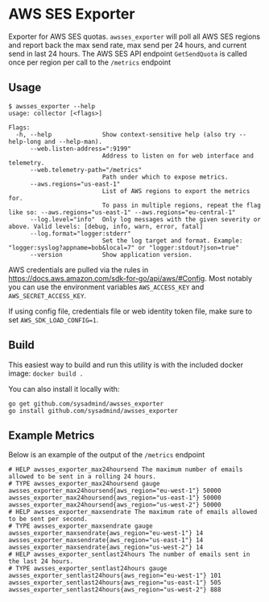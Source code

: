 # AWS SES Exporter

Exporter for AWS SES quotas. `awsses_exporter` will poll all AWS SES regions and report back the max send rate, max send per 24 hours, and current send in last 24 hours. The AWS SES API endpoint `GetSendQuota` is called once per region per call to the `/metrics` endpoint

## Usage
```
$ awsses_exporter --help
usage: collector [<flags>]

Flags:
  -h, --help              Show context-sensitive help (also try --help-long and --help-man).
      --web.listen-address=":9199"
                          Address to listen on for web interface and telemetry.
      --web.telemetry-path="/metrics"
                          Path under which to expose metrics.
      --aws.regions="us-east-1"
                          List of AWS regions to export the metrics for.
                          To pass in multiple regions, repeat the flag like so: --aws.regions="us-east-1" --aws.regions="eu-central-1"
      --log.level="info"  Only log messages with the given severity or above. Valid levels: [debug, info, warn, error, fatal]
      --log.format="logger:stderr"
                          Set the log target and format. Example: "logger:syslog?appname=bob&local=7" or "logger:stdout?json=true"
      --version           Show application version.
```

AWS credentials are pulled via the rules in https://docs.aws.amazon.com/sdk-for-go/api/aws/#Config. Most notably you can use the environment variables `AWS_ACCESS_KEY` and `AWS_SECRET_ACCESS_KEY`.

If using config file, credentials file or web identity token file, make sure to set `AWS_SDK_LOAD_CONFIG=1`.

## Build

This easiest way to build and run this utility is with the included docker image: `docker build .`

You can also install it locally with:
```
go get github.com/sysadmind/awsses_exporter
go install github.com/sysadmind/awsses_exporter
```


## Example Metrics
Below is an example of the output of the `/metrics` endpoint
```
# HELP awsses_exporter_max24hoursend The maximum number of emails allowed to be sent in a rolling 24 hours.
# TYPE awsses_exporter_max24hoursend gauge
awsses_exporter_max24hoursend{aws_region="eu-west-1"} 50000
awsses_exporter_max24hoursend{aws_region="us-east-1"} 50000
awsses_exporter_max24hoursend{aws_region="us-west-2"} 50000
# HELP awsses_exporter_maxsendrate The maximum rate of emails allowed to be sent per second.
# TYPE awsses_exporter_maxsendrate gauge
awsses_exporter_maxsendrate{aws_region="eu-west-1"} 14
awsses_exporter_maxsendrate{aws_region="us-east-1"} 14
awsses_exporter_maxsendrate{aws_region="us-west-2"} 14
# HELP awsses_exporter_sentlast24hours The number of emails sent in the last 24 hours.
# TYPE awsses_exporter_sentlast24hours gauge
awsses_exporter_sentlast24hours{aws_region="eu-west-1"} 101
awsses_exporter_sentlast24hours{aws_region="us-east-1"} 505
awsses_exporter_sentlast24hours{aws_region="us-west-2"} 888
```
